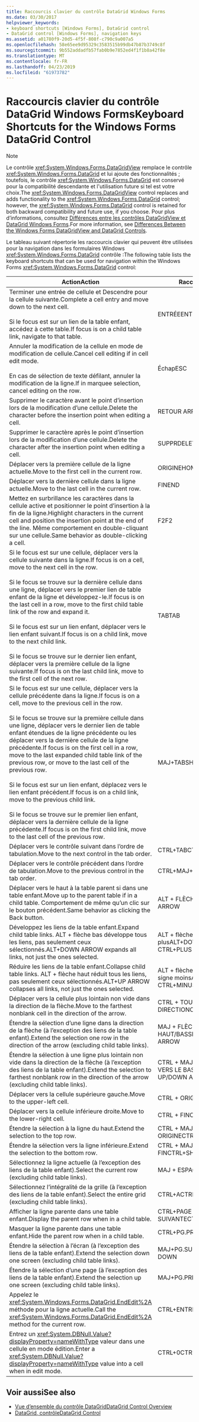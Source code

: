 ```yaml
---
title: Raccourcis clavier du contrôle DataGrid Windows Forms
ms.date: 03/30/2017
helpviewer_keywords:
- keyboard shortcuts [Windows Forms], DataGrid control
- DataGrid control [Windows Forms], navigation keys
ms.assetid: a01780f9-20d5-4f5f-808f-c790c9a007a5
ms.openlocfilehash: 58e65ee9d95329c3583515b99db47b87b3749c8f
ms.sourcegitcommit: 9b552addadfb57fab0b9e7852ed4f1f1b8a42f8e
ms.translationtype: MT
ms.contentlocale: fr-FR
ms.lasthandoff: 04/23/2019
ms.locfileid: "61973782"
---
```

# <a name="keyboard-shortcuts-for-the-windows-forms-datagrid-control"></a><span data-ttu-id="9db45-102">Raccourcis clavier du contrôle DataGrid Windows Forms</span><span class="sxs-lookup"><span data-stu-id="9db45-102">Keyboard Shortcuts for the Windows Forms DataGrid Control</span></span>
> [!NOTE]
>  <span data-ttu-id="9db45-103">Le contrôle <xref:System.Windows.Forms.DataGridView> remplace le contrôle <xref:System.Windows.Forms.DataGrid> et lui ajoute des fonctionnalités ; toutefois, le contrôle <xref:System.Windows.Forms.DataGrid> est conservé pour la compatibilité descendante et l'utilisation future si tel est votre choix.</span><span class="sxs-lookup"><span data-stu-id="9db45-103">The <xref:System.Windows.Forms.DataGridView> control replaces and adds functionality to the <xref:System.Windows.Forms.DataGrid> control; however, the <xref:System.Windows.Forms.DataGrid> control is retained for both backward compatibility and future use, if you choose.</span></span> <span data-ttu-id="9db45-104">Pour plus d’informations, consultez [Différences entre les contrôles DataGridView et DataGrid Windows Forms](differences-between-the-windows-forms-datagridview-and-datagrid-controls.md).</span><span class="sxs-lookup"><span data-stu-id="9db45-104">For more information, see [Differences Between the Windows Forms DataGridView and DataGrid Controls](differences-between-the-windows-forms-datagridview-and-datagrid-controls.md).</span></span>  
  
 <span data-ttu-id="9db45-105">Le tableau suivant répertorie les raccourcis clavier qui peuvent être utilisées pour la navigation dans les formulaires Windows <xref:System.Windows.Forms.DataGrid> contrôle :</span><span class="sxs-lookup"><span data-stu-id="9db45-105">The following table lists the keyboard shortcuts that can be used for navigation within the Windows Forms <xref:System.Windows.Forms.DataGrid> control:</span></span>  
  
|<span data-ttu-id="9db45-106">Action</span><span class="sxs-lookup"><span data-stu-id="9db45-106">Action</span></span>|<span data-ttu-id="9db45-107">Raccourci</span><span class="sxs-lookup"><span data-stu-id="9db45-107">Shortcut</span></span>|  
|------------|--------------|  
|<span data-ttu-id="9db45-108">Terminer une entrée de cellule et Descendre pour la cellule suivante.</span><span class="sxs-lookup"><span data-stu-id="9db45-108">Complete a cell entry and move down to the next cell.</span></span><br /><br /> <span data-ttu-id="9db45-109">Si le focus est sur un lien de la table enfant, accédez à cette table.</span><span class="sxs-lookup"><span data-stu-id="9db45-109">If focus is on a child table link, navigate to that table.</span></span>|<span data-ttu-id="9db45-110">ENTRÉE</span><span class="sxs-lookup"><span data-stu-id="9db45-110">ENTER</span></span>|  
|<span data-ttu-id="9db45-111">Annuler la modification de la cellule en mode de modification de cellule.</span><span class="sxs-lookup"><span data-stu-id="9db45-111">Cancel cell editing if in cell edit mode.</span></span><br /><br /> <span data-ttu-id="9db45-112">En cas de sélection de texte défilant, annuler la modification de la ligne.</span><span class="sxs-lookup"><span data-stu-id="9db45-112">If in marquee selection, cancel editing on the row.</span></span>|<span data-ttu-id="9db45-113">Échap</span><span class="sxs-lookup"><span data-stu-id="9db45-113">ESC</span></span>|  
|<span data-ttu-id="9db45-114">Supprimer le caractère avant le point d’insertion lors de la modification d’une cellule.</span><span class="sxs-lookup"><span data-stu-id="9db45-114">Delete the character before the insertion point when editing a cell.</span></span>|<span data-ttu-id="9db45-115">RETOUR ARRIÈRE</span><span class="sxs-lookup"><span data-stu-id="9db45-115">BACKSPACE</span></span>|  
|<span data-ttu-id="9db45-116">Supprimer le caractère après le point d’insertion lors de la modification d’une cellule.</span><span class="sxs-lookup"><span data-stu-id="9db45-116">Delete the character after the insertion point when editing a cell.</span></span>|<span data-ttu-id="9db45-117">SUPPR</span><span class="sxs-lookup"><span data-stu-id="9db45-117">DELETE</span></span>|  
|<span data-ttu-id="9db45-118">Déplacer vers la première cellule de la ligne actuelle.</span><span class="sxs-lookup"><span data-stu-id="9db45-118">Move to the first cell in the current row.</span></span>|<span data-ttu-id="9db45-119">ORIGINE</span><span class="sxs-lookup"><span data-stu-id="9db45-119">HOME</span></span>|  
|<span data-ttu-id="9db45-120">Déplacer vers la dernière cellule dans la ligne actuelle.</span><span class="sxs-lookup"><span data-stu-id="9db45-120">Move to the last cell in the current row.</span></span>|<span data-ttu-id="9db45-121">FIN</span><span class="sxs-lookup"><span data-stu-id="9db45-121">END</span></span>|  
|<span data-ttu-id="9db45-122">Mettez en surbrillance les caractères dans la cellule active et positionner le point d’insertion à la fin de la ligne.</span><span class="sxs-lookup"><span data-stu-id="9db45-122">Highlight characters in the current cell and position the insertion point at the end of the line.</span></span> <span data-ttu-id="9db45-123">Même comportement en double-cliquant sur une cellule.</span><span class="sxs-lookup"><span data-stu-id="9db45-123">Same behavior as double-clicking a cell.</span></span>|<span data-ttu-id="9db45-124">F2</span><span class="sxs-lookup"><span data-stu-id="9db45-124">F2</span></span>|  
|<span data-ttu-id="9db45-125">Si le focus est sur une cellule, déplacer vers la cellule suivante dans la ligne.</span><span class="sxs-lookup"><span data-stu-id="9db45-125">If focus is on a cell, move to the next cell in the row.</span></span><br /><br /> <span data-ttu-id="9db45-126">Si le focus se trouve sur la dernière cellule dans une ligne, déplacer vers le premier lien de table enfant de la ligne et développez-le.</span><span class="sxs-lookup"><span data-stu-id="9db45-126">If focus is on the last cell in a row, move to the first child table link of the row and expand it.</span></span><br /><br /> <span data-ttu-id="9db45-127">Si le focus est sur un lien enfant, déplacer vers le lien enfant suivant.</span><span class="sxs-lookup"><span data-stu-id="9db45-127">If focus is on a child link, move to the next child link.</span></span><br /><br /> <span data-ttu-id="9db45-128">Si le focus se trouve sur le dernier lien enfant, déplacer vers la première cellule de la ligne suivante.</span><span class="sxs-lookup"><span data-stu-id="9db45-128">If focus is on the last child link, move to the first cell of the next row.</span></span>|<span data-ttu-id="9db45-129">TAB</span><span class="sxs-lookup"><span data-stu-id="9db45-129">TAB</span></span>|  
|<span data-ttu-id="9db45-130">Si le focus est sur une cellule, déplacer vers la cellule précédente dans la ligne.</span><span class="sxs-lookup"><span data-stu-id="9db45-130">If focus is on a cell, move to the previous cell in the row.</span></span><br /><br /> <span data-ttu-id="9db45-131">Si le focus se trouve sur la première cellule dans une ligne, déplacer vers le dernier lien de table enfant étendues de la ligne précédente ou les déplacer vers la dernière cellule de la ligne précédente.</span><span class="sxs-lookup"><span data-stu-id="9db45-131">If focus is on the first cell in a row, move to the last expanded child table link of the previous row, or move to the last cell of the previous row.</span></span><br /><br /> <span data-ttu-id="9db45-132">Si le focus est sur un lien enfant, déplacez vers le lien enfant précédent.</span><span class="sxs-lookup"><span data-stu-id="9db45-132">If focus is on a child link, move to the previous child link.</span></span><br /><br /> <span data-ttu-id="9db45-133">Si le focus se trouve sur le premier lien enfant, déplacer vers la dernière cellule de la ligne précédente.</span><span class="sxs-lookup"><span data-stu-id="9db45-133">If focus is on the first child link, move to the last cell of the previous row.</span></span>|<span data-ttu-id="9db45-134">MAJ+TAB</span><span class="sxs-lookup"><span data-stu-id="9db45-134">SHIFT+TAB</span></span>|  
|<span data-ttu-id="9db45-135">Déplacer vers le contrôle suivant dans l’ordre de tabulation.</span><span class="sxs-lookup"><span data-stu-id="9db45-135">Move to the next control in the tab order.</span></span>|<span data-ttu-id="9db45-136">CTRL+TAB</span><span class="sxs-lookup"><span data-stu-id="9db45-136">CTRL+TAB</span></span>|  
|<span data-ttu-id="9db45-137">Déplacer vers le contrôle précédent dans l’ordre de tabulation.</span><span class="sxs-lookup"><span data-stu-id="9db45-137">Move to the previous control in the tab order.</span></span>|<span data-ttu-id="9db45-138">CTRL+MAJ+TAB</span><span class="sxs-lookup"><span data-stu-id="9db45-138">CTRL+SHIFT+TAB</span></span>|  
|<span data-ttu-id="9db45-139">Déplacer vers le haut à la table parent si dans une table enfant.</span><span class="sxs-lookup"><span data-stu-id="9db45-139">Move up to the parent table if in a child table.</span></span> <span data-ttu-id="9db45-140">Comportement de même qu’un clic sur le bouton précédent.</span><span class="sxs-lookup"><span data-stu-id="9db45-140">Same behavior as clicking the Back button.</span></span>|<span data-ttu-id="9db45-141">ALT + FLÈCHE GAUCHE</span><span class="sxs-lookup"><span data-stu-id="9db45-141">ALT+LEFT ARROW</span></span>|  
|<span data-ttu-id="9db45-142">Développez les liens de la table enfant.</span><span class="sxs-lookup"><span data-stu-id="9db45-142">Expand child table links.</span></span> <span data-ttu-id="9db45-143">ALT + flèche bas développe tous les liens, pas seulement ceux sélectionnés.</span><span class="sxs-lookup"><span data-stu-id="9db45-143">ALT+DOWN ARROW expands all links, not just the ones selected.</span></span>|<span data-ttu-id="9db45-144">ALT + flèche bas ou CTRL + signe plus</span><span class="sxs-lookup"><span data-stu-id="9db45-144">ALT+DOWN ARROW or CTRL+PLUS SIGN</span></span>|  
|<span data-ttu-id="9db45-145">Réduire les liens de la table enfant.</span><span class="sxs-lookup"><span data-stu-id="9db45-145">Collapse child table links.</span></span> <span data-ttu-id="9db45-146">ALT + flèche haut réduit tous les liens, pas seulement ceux sélectionnés.</span><span class="sxs-lookup"><span data-stu-id="9db45-146">ALT+UP ARROW collapses all links, not just the ones selected.</span></span>|<span data-ttu-id="9db45-147">ALT + flèche haut ou CTRL + signe moins</span><span class="sxs-lookup"><span data-stu-id="9db45-147">ALT+UP ARROW or CTRL+MINUS SIGN</span></span>|  
|<span data-ttu-id="9db45-148">Déplacer vers la cellule plus lointain non vide dans la direction de la flèche.</span><span class="sxs-lookup"><span data-stu-id="9db45-148">Move to the farthest nonblank cell in the direction of the arrow.</span></span>|<span data-ttu-id="9db45-149">CTRL + TOUCHE DE DIRECTION</span><span class="sxs-lookup"><span data-stu-id="9db45-149">CTRL+ARROW</span></span>|  
|<span data-ttu-id="9db45-150">Étendre la sélection d’une ligne dans la direction de la flèche (à l’exception des liens de la table enfant).</span><span class="sxs-lookup"><span data-stu-id="9db45-150">Extend the selection one row in the direction of the arrow (excluding child table links).</span></span>|<span data-ttu-id="9db45-151">MAJ + FLÈCHE HAUT/BAS</span><span class="sxs-lookup"><span data-stu-id="9db45-151">SHIFT+UP/DOWN ARROW</span></span>|  
|<span data-ttu-id="9db45-152">Étendre la sélection à une ligne plus lointain non vide dans la direction de la flèche (à l’exception des liens de la table enfant).</span><span class="sxs-lookup"><span data-stu-id="9db45-152">Extend the selection to farthest nonblank row in the direction of the arrow (excluding child table links).</span></span>|<span data-ttu-id="9db45-153">CTRL + MAJ + HAUT/FLÈCHE VERS LE BAS</span><span class="sxs-lookup"><span data-stu-id="9db45-153">CTRL+SHIFT+ UP/DOWN ARROW</span></span>|  
|<span data-ttu-id="9db45-154">Déplacer vers la cellule supérieure gauche.</span><span class="sxs-lookup"><span data-stu-id="9db45-154">Move to the upper-left cell.</span></span>|<span data-ttu-id="9db45-155">CTRL + ORIGINE</span><span class="sxs-lookup"><span data-stu-id="9db45-155">CTRL+HOME</span></span>|  
|<span data-ttu-id="9db45-156">Déplacer vers la cellule inférieure droite.</span><span class="sxs-lookup"><span data-stu-id="9db45-156">Move to the lower-right cell.</span></span>|<span data-ttu-id="9db45-157">CTRL + FIN</span><span class="sxs-lookup"><span data-stu-id="9db45-157">CTRL+END</span></span>|  
|<span data-ttu-id="9db45-158">Étendre la sélection à la ligne du haut.</span><span class="sxs-lookup"><span data-stu-id="9db45-158">Extend the selection to the top row.</span></span>|<span data-ttu-id="9db45-159">CTRL + MAJ + ORIGINE</span><span class="sxs-lookup"><span data-stu-id="9db45-159">CTRL+SHIFT+HOME</span></span>|  
|<span data-ttu-id="9db45-160">Étendre la sélection vers la ligne inférieure.</span><span class="sxs-lookup"><span data-stu-id="9db45-160">Extend the selection to the bottom row.</span></span>|<span data-ttu-id="9db45-161">CTRL + MAJ + FIN</span><span class="sxs-lookup"><span data-stu-id="9db45-161">CTRL+SHIFT+END</span></span>|  
|<span data-ttu-id="9db45-162">Sélectionnez la ligne actuelle (à l’exception des liens de la table enfant).</span><span class="sxs-lookup"><span data-stu-id="9db45-162">Select the current row (excluding child table links).</span></span>|<span data-ttu-id="9db45-163">MAJ + ESPACE</span><span class="sxs-lookup"><span data-stu-id="9db45-163">SHIFT+SPACEBAR</span></span>|  
|<span data-ttu-id="9db45-164">Sélectionnez l’intégralité de la grille (à l’exception des liens de la table enfant).</span><span class="sxs-lookup"><span data-stu-id="9db45-164">Select the entire grid (excluding child table links).</span></span>|<span data-ttu-id="9db45-165">CTRL+A</span><span class="sxs-lookup"><span data-stu-id="9db45-165">CTRL+A</span></span>|  
|<span data-ttu-id="9db45-166">Afficher la ligne parente dans une table enfant.</span><span class="sxs-lookup"><span data-stu-id="9db45-166">Display the parent row when in a child table.</span></span>|<span data-ttu-id="9db45-167">CTRL+PAGE SUIVANTE</span><span class="sxs-lookup"><span data-stu-id="9db45-167">CTRL+PAGE DOWN</span></span>|  
|<span data-ttu-id="9db45-168">Masquer la ligne parente dans une table enfant.</span><span class="sxs-lookup"><span data-stu-id="9db45-168">Hide the parent row when in a child table.</span></span>|<span data-ttu-id="9db45-169">CTRL+PG.PRÉC</span><span class="sxs-lookup"><span data-stu-id="9db45-169">CTRL+PAGE UP</span></span>|  
|<span data-ttu-id="9db45-170">Étendre la sélection à l’écran (à l’exception des liens de la table enfant).</span><span class="sxs-lookup"><span data-stu-id="9db45-170">Extend the selection down one screen (excluding child table links).</span></span>|<span data-ttu-id="9db45-171">MAJ+PG.SUIV</span><span class="sxs-lookup"><span data-stu-id="9db45-171">SHIFT+PAGE DOWN</span></span>|  
|<span data-ttu-id="9db45-172">Étendre la sélection d’une page (à l’exception des liens de la table enfant).</span><span class="sxs-lookup"><span data-stu-id="9db45-172">Extend the selection up one screen (excluding child table links).</span></span>|<span data-ttu-id="9db45-173">MAJ+PG.PRÉC</span><span class="sxs-lookup"><span data-stu-id="9db45-173">SHIFT+PAGE UP</span></span>|  
|<span data-ttu-id="9db45-174">Appelez le <xref:System.Windows.Forms.DataGrid.EndEdit%2A> méthode pour la ligne actuelle.</span><span class="sxs-lookup"><span data-stu-id="9db45-174">Call the <xref:System.Windows.Forms.DataGrid.EndEdit%2A> method for the current row.</span></span>|<span data-ttu-id="9db45-175">CTRL+ENTRÉE</span><span class="sxs-lookup"><span data-stu-id="9db45-175">CTRL+ENTER</span></span>|  
|<span data-ttu-id="9db45-176">Entrez un <xref:System.DBNull.Value?displayProperty=nameWithType> valeur dans une cellule en mode édition.</span><span class="sxs-lookup"><span data-stu-id="9db45-176">Enter a <xref:System.DBNull.Value?displayProperty=nameWithType> value into a cell when in edit mode.</span></span>|<span data-ttu-id="9db45-177">CTRL+0</span><span class="sxs-lookup"><span data-stu-id="9db45-177">CTRL+0</span></span>|  
  
## <a name="see-also"></a><span data-ttu-id="9db45-178">Voir aussi</span><span class="sxs-lookup"><span data-stu-id="9db45-178">See also</span></span>

- [<span data-ttu-id="9db45-179">Vue d’ensemble du contrôle DataGrid</span><span class="sxs-lookup"><span data-stu-id="9db45-179">DataGrid Control Overview</span></span>](datagrid-control-overview-windows-forms.md)
- [<span data-ttu-id="9db45-180">DataGrid, contrôle</span><span class="sxs-lookup"><span data-stu-id="9db45-180">DataGrid Control</span></span>](datagrid-control-windows-forms.md)

